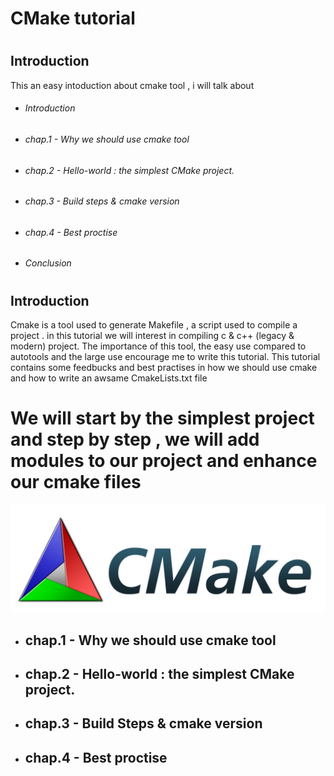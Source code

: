 # <h1> CMake tutorial
# <h2> Introduction

This an easy intoduction about cmake tool , i will talk about 
* <h6> Introduction
* <h6>chap.1 - Why we should use cmake tool 
* <h6>chap.2 - Hello-world : the simplest CMake project. 
* <h6>chap.3 - Build steps & cmake version   
* <h6>chap.4 - Best proctise 
* <h6> Conclusion 

# <h2> Introduction
 Cmake is a tool used to generate Makefile , a script used to compile a project . in this tutorial we will interest in compiling c & c++ (legacy & modern) project.
The importance of this tool, the easy use compared to autotools  and the large use encourage me to write this tutorial.
This tutorial contains some feedbucks and best practises in how we should use cmake and how to write an awsame CmakeLists.txt file
# We will start by the simplest project and step by step , we will add modules to our project and enhance our cmake files

![GitHub Logo](/images/CMake-Logo-and-Text.png)



* <h2>chap.1 - Why we should use cmake tool 
 
* <h2>chap.2 - Hello-world : the simplest CMake project. 
* <h2>chap.3 - Build Steps & cmake version   
* <h2>chap.4 - Best proctise 

